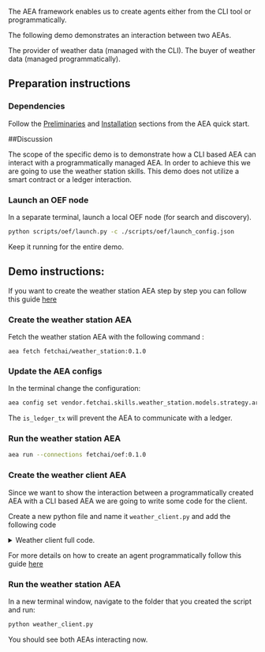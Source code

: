 The AEA framework enables us to create agents either from the CLI tool or programmatically.

The following demo demonstrates an interaction between two AEAs.

The provider of weather data (managed with the CLI).
The buyer of weather data (managed programmatically).

## Preparation instructions

### Dependencies

Follow the <a href="../quickstart/#preliminaries">Preliminaries</a> and <a href="../quickstart/#installation">Installation</a> sections from the AEA quick start.

##Discussion

The scope of the specific demo is to demonstrate how a CLI based AEA can interact with a programmatically managed AEA. In order 
to achieve this we are going to use the weather station skills. 
This demo does not utilize a smart contract or a ledger interaction. 

### Launch an OEF node

In a separate terminal, launch a local OEF node (for search and discovery).
``` bash
python scripts/oef/launch.py -c ./scripts/oef/launch_config.json
```

Keep it running for the entire demo.

## Demo instructions:

If you want to create the weather station AEA step by step you can follow this guide <a href='/weather-skills/'>here</a>

### Create the weather station AEA

Fetch the weather station AEA with the following command :

`aea fetch fetchai/weather_station:0.1.0`

### Update the AEA configs

In the terminal change the configuration:
```bash
aea config set vendor.fetchai.skills.weather_station.models.strategy.args.is_ledger_tx False --type bool
```
The `is_ledger_tx` will prevent the AEA to communicate with a ledger.

### Run the weather station AEA
```bash
aea run --connections fetchai/oef:0.1.0
```

### Create the weather client AEA

Since we want to show the interaction between a programmatically created AEA with a CLI based AEA we are going to write some code for the client.

Create a new python file and name it `weather_client.py` and add the following code

<details><summary>Weather client full code.</summary>

```python
import logging
import os
import time
from threading import Thread
from typing import cast

import yaml

from aea import AEA_DIR
from aea.aea import AEA
from aea.configurations.base import ProtocolConfig, PublicId
from aea.crypto.fetchai import FETCHAI
from aea.crypto.helpers import FETCHAI_PRIVATE_KEY_FILE, _create_fetchai_private_key
from aea.crypto.ledger_apis import LedgerApis
from aea.crypto.wallet import Wallet
from aea.identity.base import Identity
from aea.protocols.base import Protocol
from aea.protocols.default.serialization import DefaultSerializer
from aea.registries.base import Resources
from aea.skills.base import Skill

from packages.fetchai.connections.oef.connection import OEFConnection
from packages.fetchai.protocols.fipa.serialization import FIPASerializer
from packages.fetchai.protocols.oef.serialization import OEFSerializer
from packages.fetchai.skills.weather_client.strategy import Strategy

HOST = "127.0.0.1"
PORT = 10000
ROOT_DIR = os.getcwd()

# Not sure what level of logging to specify to get the logging to be displayed?
logger = logging.getLogger("aea")
logging.basicConfig(level=logging.INFO)


def run():
    # Create a private key
    _create_fetchai_private_key()

    # Set up the wallet, identity, oef connection, ledger and (empty) resources
    wallet = Wallet({FETCHAI: FETCHAI_PRIVATE_KEY_FILE})
    identity = Identity("my_aea", address=wallet.addresses.get(FETCHAI))
    oef_connection = OEFConnection(
        address=identity.address, oef_addr=HOST, oef_port=PORT
    )
    ledger_apis = LedgerApis({}, FETCHAI)
    resources = Resources()
    try:
        # create the AEA
        my_aea = AEA(
            identity, [oef_connection], wallet, ledger_apis, resources  # stub_connection,
        )

        # Add the default protocol (which is part of the AEA distribution)
        default_protocol_configuration = ProtocolConfig.from_json(
            yaml.safe_load(
                open(os.path.join(AEA_DIR, "protocols", "default", "protocol.yaml"))
            )
        )
        default_protocol = Protocol(
            PublicId.from_str("fetchai/default:0.1.0"),
            DefaultSerializer(),
            default_protocol_configuration,
        )
        resources.protocol_registry.register(
            PublicId.from_str("fetchai/default:0.1.0"), default_protocol
        )

        # Add the oef protocol (which is a package)
        oef_protocol_configuration = ProtocolConfig.from_json(
            yaml.safe_load(
                open(
                    os.path.join(
                        os.getcwd(),
                        "packages",
                        "fetchai",
                        "protocols",
                        "oef",
                        "protocol.yaml",
                    )
                )
            )
        )
        oef_protocol = Protocol(
            PublicId.from_str("fetchai/oef:0.1.0"),
            OEFSerializer(),
            oef_protocol_configuration,
        )
        resources.protocol_registry.register(
            PublicId.from_str("fetchai/oef:0.1.0"), oef_protocol
        )

        # Add the fipa protocol (which is a package)
        fipa_protocol_configuration = ProtocolConfig.from_json(
            yaml.safe_load(
                open(
                    os.path.join(
                        ROOT_DIR,
                        "packages",
                        "fetchai",
                        "protocols",
                        "fipa",
                        "protocol.yaml",
                    )
                )
            )
        )
        fipa_protocol = Protocol(
            PublicId.from_str("fetchai/fipa:0.1.0"),
            FIPASerializer(),
            fipa_protocol_configuration,
        )
        resources.protocol_registry.register(
            PublicId.from_str("fetchai/fipa:0.1.0"), fipa_protocol
        )

        # Add the error and weather_station skills
        error_skill = Skill.from_dir(
            os.path.join(AEA_DIR, "skills", "error"), my_aea.context
        )
        weather_skill = Skill.from_dir(
            os.path.join(ROOT_DIR, "packages", "fetchai", "skills", "weather_client"),
            my_aea.context,
        )

        strategy = cast(Strategy, weather_skill.models.get("strategy"))
        strategy.is_ledger_tx = False
        strategy.max_buyer_tx_fee = 100
        strategy.max_row_price = 40

        for skill in [error_skill, weather_skill]:
            resources.add_skill(skill)

        # Set the AEA running in a different thread
        logger.info("STARTING AEA NOW!")
        t = Thread(target=my_aea.start)
        t.start()

        # Let it run long enough to interact with the weather station
        time.sleep(25)
    finally:
        # Shut down the AEA
        logger.info("STOPPING AEA NOW!")
        my_aea.stop()
        t.join()


if __name__ == "__main__":
    run()
```
</details>

For more details on how to create an agent programmatically follow this guide <a href='/build-aea-programmatically/'>here</a>

### Run the weather station AEA

In a new terminal window, navigate to the folder that you created the script and run:
``` bash
python weather_client.py
```

You should see both AEAs interacting now.
